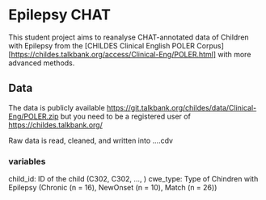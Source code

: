 # Epilepsy CHAT
This student project aims to reanalyse CHAT-annotated data of Children with Epilepsy from the [CHILDES Clinical English POLER Corpus][https://childes.talkbank.org/access/Clinical-Eng/POLER.html] with more advanced methods.

## Data
The data is publicly available https://git.talkbank.org/childes/data/Clinical-Eng/POLER.zip but you need to be a registered user of https://childes.talkbank.org/

Raw data is read, cleaned, and written into ....cdv 

### variables
child_id: ID of the child (C302, C302, ..., )
cwe_type: Type of Chindren with Epilepsy (Chronic (n = 16), NewOnset (n = 10), Match (n = 26))